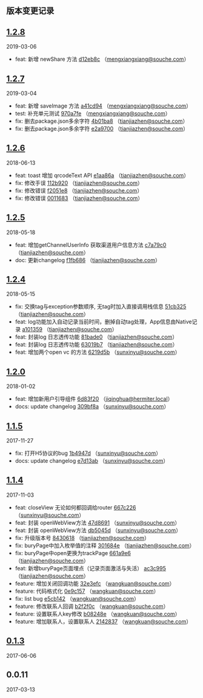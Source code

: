 ## 版本变更记录


## [1.2.8](http://git.souche.com/srn-core/srn-native/compare/1.2.7...1.2.8)

2019-03-06
* feat: 新增 newShare 方法 [d12eb8c](http://git.souche.com/srn-core/srn-native/commit/d12eb8c) （mengxiangxiang@souche.com） 


## [1.2.7](http://git.souche.com/srn-core/srn-native/compare/1.2.6...1.2.7)

2019-03-04
* feat: 新增 saveImage 方法 [a41cd94](http://git.souche.com/srn-core/srn-native/commit/a41cd94) （mengxiangxiang@souche.com）
* test: 补充单元测试 [970a7fe](http://git.souche.com/srn-core/srn-native/commit/970a7fe) （mengxiangxiang@souche.com）
* fix: 删去package.json多余字符 [4b01ba8](http://git.souche.com/srn-core/srn-native/commit/4b01ba8) （tianjiazhen@souche.com）
* fix: 删去package.json多余字符 [e2a9700](http://git.souche.com/srn-core/srn-native/commit/e2a9700) （tianjiazhen@souche.com） 


## [1.2.6](http://git.souche.com/srn-core/srn-native/compare/1.2.5...1.2.6)

2018-06-13
* feat: toast 增加 qrcodeText API [e1aa86a](http://git.souche.com/srn-core/srn-native/commit/e1aa86a) （tianjiazhen@souche.com）
* fix: 修改手误 [112b920](http://git.souche.com/srn-core/srn-native/commit/112b920) （tianjiazhen@souche.com）
* fix: 修改错误 [f2051e8](http://git.souche.com/srn-core/srn-native/commit/f2051e8) （tianjiazhen@souche.com）
* fix: 修改错误 [0011683](http://git.souche.com/srn-core/srn-native/commit/0011683) （tianjiazhen@souche.com） 


## [1.2.5](http://git.souche.com/srn-core/srn-native/compare/1.2.4...1.2.5)

2018-05-18
* feat: 增加getChannelUserInfo 获取渠道用户信息方法 [c7a79c0](http://git.souche.com/srn-core/srn-native/commit/c7a79c0) （tianjiazhen@souche.com）
* doc: 更新changelog [f1fb686](http://git.souche.com/srn-core/srn-native/commit/f1fb686) （tianjiazhen@souche.com） 


## [1.2.4](http://git.souche.com/srn-core/srn-native/compare/1.2.0...1.2.4)

2018-05-15
* fix: 交换tag与exception参数顺序, 无tag时加入直接调用栈信息 [51cb325](http://git.souche.com/srn-core/srn-native/commit/51cb325) （tianjiazhen@souche.com）
* feat: log功能加入自动记录当前时间，删掉自动tag处理，App信息由Native记录 [a101359](http://git.souche.com/srn-core/srn-native/commit/a101359) （tianjiazhen@souche.com）
* feat: 封装log 日志透传功能 [81bade0](http://git.souche.com/srn-core/srn-native/commit/81bade0) （tianjiazhen@souche.com）
* feat: 封装log 日志透传功能 [63019b7](http://git.souche.com/srn-core/srn-native/commit/63019b7) （tianjiazhen@souche.com）
* feat: 增加两个open vc 的方法 [6219d5b](http://git.souche.com/srn-core/srn-native/commit/6219d5b) （sunxinyu@souche.com） 


## [1.2.0](http://git.souche.com/srn-core/srn-native/compare/1.1.5...1.2.0)

2018-01-02
* feat: 增加新用户引导组件 [6d83f20](http://git.souche.com/srn-core/srn-native/commit/6d83f20) （jiqinghua@hermiter.local）
* docs: update changelog [309bf8a](http://git.souche.com/srn-core/srn-native/commit/309bf8a) （sunxinyu@souche.com） 


## [1.1.5](http://git.souche.com/srn-core/srn-native/compare/1.1.4...1.1.5)

2017-11-27
* fix: 打开H5协议的bug [1b4947d](http://git.souche.com/srn-core/srn-native/commit/1b4947d) （sunxinyu@souche.com）
* docs: update changelog [e7d13ab](http://git.souche.com/srn-core/srn-native/commit/e7d13ab) （sunxinyu@souche.com） 


## [1.1.4](http://git.souche.com/srn-core/srn-native/compare/0.1.3...1.1.4)

2017-11-03
* feat: closeView 无论如何都回调给router [667c226](http://git.souche.com/srn-core/srn-native/commit/667c226) （sunxinyu@souche.com）
* feat: 封装 openWebView方法 [47d8691](http://git.souche.com/srn-core/srn-native/commit/47d8691) （sunxinyu@souche.com）
* feat: 封装 openWebView方法 [db5045d](http://git.souche.com/srn-core/srn-native/commit/db5045d) （sunxinyu@souche.com）
* fix: 升级版本号 [8430618](http://git.souche.com/srn-core/srn-native/commit/8430618) （tianjiazhen@souche.com）
* fix: buryPage中加入枚举值的注释 [301684e](http://git.souche.com/srn-core/srn-native/commit/301684e) （tianjiazhen@souche.com）
* fix: buryPage中open更换为trackPage [661a9e6](http://git.souche.com/srn-core/srn-native/commit/661a9e6) （tianjiazhen@souche.com）
* feat: 新增buryPage页面埋点（记录页面激活与失活） [ac3c995](http://git.souche.com/srn-core/srn-native/commit/ac3c995) （tianjiazhen@souche.com）
* feature: 增加关闭回调功能 [32e3efc](http://git.souche.com/srn-core/srn-native/commit/32e3efc) （wangkuan@souche.com）
* feature: 代码格式化 [0e9c157](http://git.souche.com/srn-core/srn-native/commit/0e9c157) （wangkuan@souche.com）
* fix: list bug [e5cb142](http://git.souche.com/srn-core/srn-native/commit/e5cb142) （wangkuan@souche.com）
* feature: 修改联系人回调 [b2f2f0c](http://git.souche.com/srn-core/srn-native/commit/b2f2f0c) （wangkuan@souche.com）
* feature: 设置联系人key修改 [b08248e](http://git.souche.com/srn-core/srn-native/commit/b08248e) （wangkuan@souche.com）
* feature: 增加联系人，设置联系人 [2142837](http://git.souche.com/srn-core/srn-native/commit/2142837) （wangkuan@souche.com） 


## [0.1.3](http://git.souche.com/srn-core/srn-native/compare/0.0.11...0.1.3)

2017-06-06
 


## 0.0.11

2017-03-13
 

